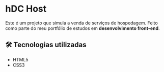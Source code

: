 # hDC Host

Este é um projeto que simula a venda de serviços de hospedagem.
Feito como parte do meu portfólio de estudos em **desenvolvimento front-end**.

## 🛠️ Tecnologias utilizadas

- HTML5
- CSS3
